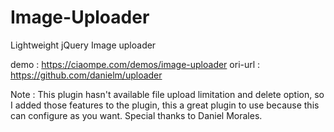 # Image-Uploader
Lightweight jQuery Image uploader

demo : https://ciaompe.com/demos/image-uploader
ori-url : https://github.com/danielm/uploader

Note : This plugin hasn't available file upload limitation and delete option, so I added those features to the plugin, this a great plugin to use because this can configure as you want. Special thanks to Daniel Morales.
